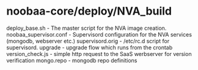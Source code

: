 noobaa-core/deploy/NVA_build
===========

deploy_base.sh - The master script for the NVA image creation.
noobaa_supervisor.conf - Supervisord configuration for the NVA services (mongodb, webserver etc.)
supervisord.orig - /etc/rc.d script for supervisord.
upgrade - upgrade flow which runs from the crontab
version_check.js - simple http request to the SaaS werbserver for version verification
mongo.repo - mongodb repo definitions
